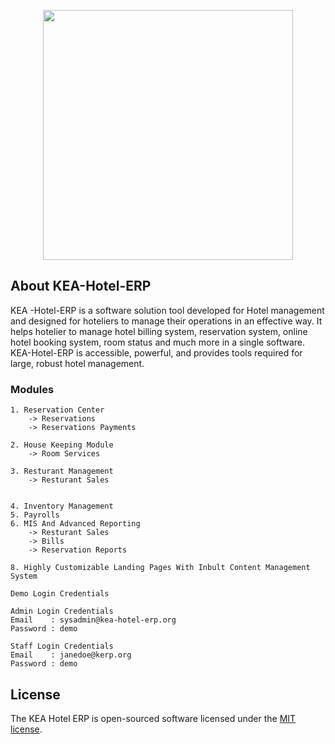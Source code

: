 <p align="center"><img src="https://github.com/MartMbithi/KEA-Hotel-ERP/blob/master/Kea-ERP-Logo.png" width="400"></p>

## About KEA-Hotel-ERP 

KEA -Hotel-ERP is a software solution tool developed for  Hotel management and designed for hoteliers to manage their operations in an effective way. It helps hotelier to manage hotel billing system, reservation system, online hotel booking system,
room status and much more in a single software. KEA-Hotel-ERP is accessible, powerful, and provides tools required for large, robust hotel management.

###  Modules 
```
1. Reservation Center
    -> Reservations
    -> Reservations Payments
    
2. House Keeping Module
    -> Room Services
    
3. Resturant Management
    -> Resturant Sales

    
4. Inventory Management
5. Payrolls
6. MIS And Advanced Reporting
    -> Resturant Sales
    -> Bills
    -> Reservation Reports
    
8. Highly Customizable Landing Pages With Inbult Content Management System

Demo Login Credentials

Admin Login Credentials
Email    : sysadmin@kea-hotel-erp.org
Password : demo

Staff Login Credentials
Email    : janedoe@kerp.org
Password : demo
```


## License

The KEA Hotel ERP is open-sourced software licensed under the [MIT license](https://opensource.org/licenses/MIT).
